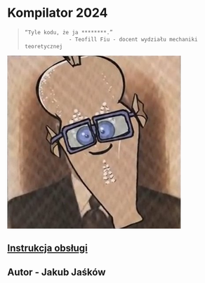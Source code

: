 # Kompilator 2024
>     “Tyle kodu, że ja ********.”
>                   - Teofill Fiu - docent wydziału mechaniki teoretycznej
![Teofill Fiu's Image](docent_Teofill_Fiu.jpg)
## [Instrukcja obsługi](my_compiler/README.md)
## Autor - Jakub Jaśków

